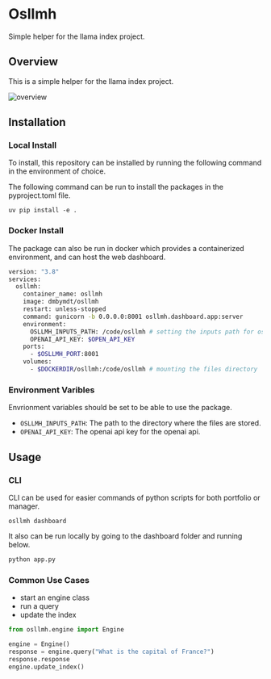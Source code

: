 # Osllmh
Simple helper for the llama index project.

## Overview
This is a simple helper for the llama index project.

![overview](docs/screenshots/osllmh_demo.gif)

## Installation

### Local Install
To install, this repository can be installed by running the following command in 
the environment of choice.

The following command can be run to install the packages in the pyproject.toml file.

```
uv pip install -e .
```

### Docker Install
The package can also be run in docker which provides a containerized environment, and can host the web dashboard.

```bash
version: "3.8"
services:
  osllmh:
    container_name: osllmh
    image: dmbymdt/osllmh
    restart: unless-stopped
    command: gunicorn -b 0.0.0.0:8001 osllmh.dashboard.app:server
    environment:
      OSLLMH_INPUTS_PATH: /code/osllmh # setting the inputs path for osllmh
      OPENAI_API_KEY: $OPEN_API_KEY
    ports:
      - $OSLLMH_PORT:8001
    volumes:
      - $DOCKERDIR/osllmh:/code/osllmh # mounting the files directory
```

### Environment Varibles

Envrionment variables should be set to be able to use the package.

- `OSLLMH_INPUTS_PATH`: The path to the directory where the files are stored.
- `OPENAI_API_KEY`: The openai api key for the openai api.

## Usage

### CLI

CLI can be used for easier commands of python scripts for both portfolio or manager. 

```commandline
osllmh dashboard
```

It also can be run locally by going to the dashboard folder and running below.

```python
python app.py
```

### Common Use Cases

- start an engine class
- run a query
- update the index

```python
from osllmh.engine import Engine

engine = Engine()
response = engine.query("What is the capital of France?")
response.response
engine.update_index()
```

